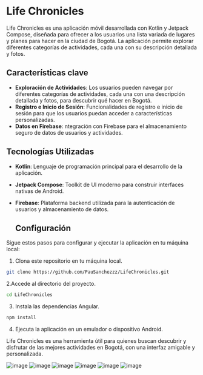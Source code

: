 # Life Chronicles

Life Chronicles es una aplicación móvil desarrollada con Kotlin y Jetpack Compose, diseñada para ofrecer a los usuarios una lista variada de lugares y planes para hacer en la ciudad de Bogotá. La aplicación permite explorar diferentes categorías de actividades, cada una con su descripción detallada y fotos. 

## Características clave

- **Exploración de Actividades**: Los usuarios pueden navegar por diferentes categorías de actividades, cada una con una descripción detallada y fotos, para descubrir qué hacer en Bogotá.
- **Registro e Inicio de Sesión**: Funcionalidades de registro e inicio de sesión para que los usuarios puedan acceder a características personalizadas.
- **Datos en Firebase**: ntegración con Firebase para el almacenamiento seguro de datos de usuarios y actividades.

## Tecnologías Utilizadas

- **Kotlin**: Lenguaje de programación principal para el desarrollo de la aplicación.
- **Jetpack Compose**: Toolkit de UI moderno para construir interfaces nativas de Android.
- **Firebase**: Plataforma backend utilizada para la autenticación de usuarios y almacenamiento de datos.

   ## Configuración

Sigue estos pasos para configurar y ejecutar la aplicación en tu máquina local:

1. Clona este repositorio en tu máquina local.

```bash
git clone https://github.com/PauSanchezzz/LifeChronicles.git
```

2.Accede al directorio del proyecto.
```bash
cd LifeChronicles
```

3. Instala las dependencias Angular.
```bash
npm install
```

4. Ejecuta la aplicación en un emulador o dispositivo Android.

Life Chronicles es una herramienta útil para quienes buscan descubrir y disfrutar de las mejores actividades en Bogotá, con una interfaz amigable y personalizada.

![image](https://github.com/PauSanchezzz/LifeChronicles/assets/122471751/f0722205-3230-41b8-8e9e-0dc72f58ecd0)
![image](https://github.com/PauSanchezzz/LifeChronicles/assets/122471751/ff1a7022-0e7c-481f-ad4e-12136e85cfd7)
![image](https://github.com/PauSanchezzz/LifeChronicles/assets/122471751/89f717b6-0f94-4f00-83cd-dffd32511fee)
![image](https://github.com/PauSanchezzz/LifeChronicles/assets/122471751/fd9e2a1a-5527-42c8-ae53-37c8c9c4f799)
![image](https://github.com/PauSanchezzz/LifeChronicles/assets/122471751/9eadcc3e-e9f8-40cf-b68e-88a06b64912b)
![image](https://github.com/PauSanchezzz/LifeChronicles/assets/122471751/8ae2b529-ca5f-4f15-960c-a677540e25ec)


